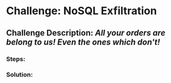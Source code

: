 # Challenge: NoSQL Exfiltration
## Challenge Description: *All your orders are belong to us! Even the ones which don't!*

### Steps: 


### Solution:
